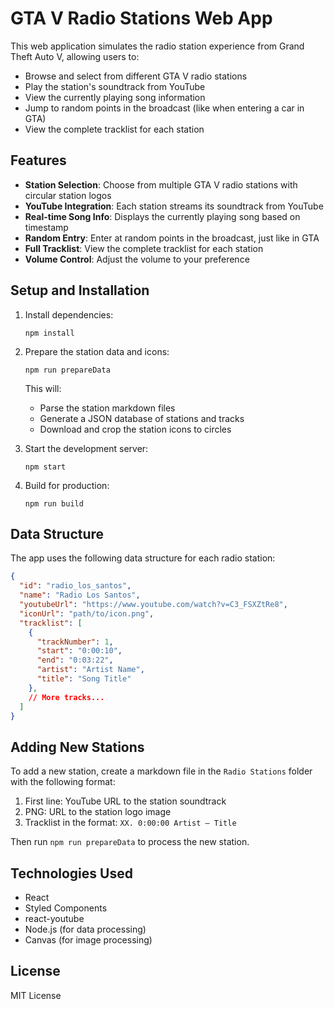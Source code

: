 # GTA V Radio Stations Web App

This web application simulates the radio station experience from Grand Theft Auto V, allowing users to:

- Browse and select from different GTA V radio stations
- Play the station's soundtrack from YouTube
- View the currently playing song information
- Jump to random points in the broadcast (like when entering a car in GTA)
- View the complete tracklist for each station

## Features

- **Station Selection**: Choose from multiple GTA V radio stations with circular station logos
- **YouTube Integration**: Each station streams its soundtrack from YouTube
- **Real-time Song Info**: Displays the currently playing song based on timestamp
- **Random Entry**: Enter at random points in the broadcast, just like in GTA
- **Full Tracklist**: View the complete tracklist for each station
- **Volume Control**: Adjust the volume to your preference

## Setup and Installation

1. Install dependencies:
   ```
   npm install
   ```

2. Prepare the station data and icons:
   ```
   npm run prepareData
   ```
   This will:
   - Parse the station markdown files
   - Generate a JSON database of stations and tracks
   - Download and crop the station icons to circles

3. Start the development server:
   ```
   npm start
   ```

4. Build for production:
   ```
   npm run build
   ```

## Data Structure

The app uses the following data structure for each radio station:

```json
{
  "id": "radio_los_santos",
  "name": "Radio Los Santos",
  "youtubeUrl": "https://www.youtube.com/watch?v=C3_FSXZtRe8",
  "iconUrl": "path/to/icon.png",
  "tracklist": [
    {
      "trackNumber": 1,
      "start": "0:00:10",
      "end": "0:03:22",
      "artist": "Artist Name",
      "title": "Song Title"
    },
    // More tracks...
  ]
}
```

## Adding New Stations

To add a new station, create a markdown file in the `Radio Stations` folder with the following format:

1. First line: YouTube URL to the station soundtrack
2. PNG: URL to the station logo image
3. Tracklist in the format: `XX. 0:00:00 Artist — Title`

Then run `npm run prepareData` to process the new station.

## Technologies Used

- React
- Styled Components
- react-youtube
- Node.js (for data processing)
- Canvas (for image processing)

## License

MIT License 